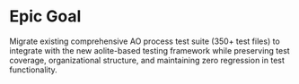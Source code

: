 # Epic Goal

Migrate existing comprehensive AO process test suite (350+ test files) to integrate with the new aolite-based testing framework while preserving test coverage, organizational structure, and maintaining zero regression in test functionality.
